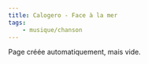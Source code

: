 ```yaml
---
title: Calogero - Face à la mer
tags:
    - musique/chanson
---
```


Page créée automatiquement, mais vide.
